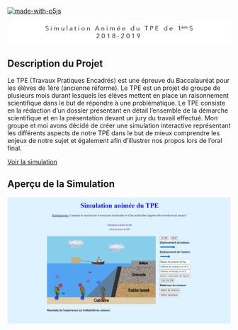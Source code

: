 [![made-with-p5js](https://img.shields.io/badge/Made_with-p5.js-ED1F5E.svg)](https://p5js.org)

[![readme_title](readme_title.png)](https://github.com/armandwayoff/Simulation-Animee-TPE)

## Description du Projet

Le TPE (Travaux Pratiques Encadrés) est une épreuve du Baccalauréat pour les élèves de 1ère (ancienne réforme).
Le TPE est un projet de groupe de plusieurs mois durant lesquels les élèves mettent en place un raisonnement scientifique dans le but de répondre à une problématique. Le TPE consiste en la rédaction d’un dossier présentant en détail l’ensemble de la démarche scientifique et en la présentation devant un jury du travail effectué.
Mon groupe et moi avons décidé de créer une simulation interactive représentant les différents aspects de notre TPE dans le but de mieux comprendre les enjeux de notre sujet et également afin d’illustrer nos propos lors de l’oral final.

[Voir la simulation](http://simulation-tpe.transept.net/)

## Aperçu de la Simulation

![apercu-simulation](image-illustration/apercu-simulation.png)
